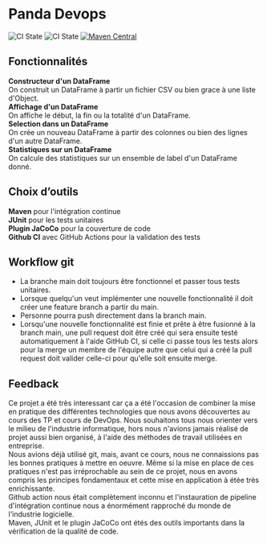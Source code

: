 Panda Devops
============

![CI State](https://github.com/derguinm/Panda_devops/actions/workflows/maven.yml/badge.svg)
![CI State](https://img.shields.io/github/issues-pr-closed-raw/derguinm/Panda_devops?color=green)
[![Maven Central](https://img.shields.io/maven-central/v/org.apache.maven/apache-maven.svg?label=Maven%20Central)](https://search.maven.org/artifact/org.apache.maven/apache-maven)

Fonctionnalités
-------------
**Constructeur d'un DataFrame**  
On construit un DataFrame à partir un fichier CSV ou bien grace à une liste d'Object.  
**Affichage d'un DataFrame**  
On affiche le début, la fin ou la totalité d'un DataFrame.  
**Selection dans un DataFrame**  
On crée un nouveau DataFrame à partir des colonnes ou bien des lignes d'un autre DataFrame.  
**Statistiques sur un DataFrame**  
On calcule des statistiques sur un ensemble de label d'un DataFrame donné.  

Choix d’outils
-------------
**Maven** pour l'intégration continue  
**JUnit** pour les tests unitaires  
**Plugin JaCoCo** pour la couverture de code  
**Github CI** avec GitHub Actions pour la validation des tests  

Workflow git
-------------

- La branche main doit toujours être fonctionnel et passer tous tests unitaires.  
- Lorsque quelqu'un veut implémenter une nouvelle fonctionnalité il doit créer une feature branch a partir du main.  
- Personne pourra push directement dans la branch main.  
- Lorsqu'une nouvelle fonctionnalité est finie et prête à être fusionné à la branch main, une pull request doit être créé qui sera ensuite testé automatiquement à l'aide GitHub CI, si celle ci passe tous les tests alors pour la merge un membre de l'équipe autre que celui qui a créé la pull request doit valider celle-ci pour qu'elle soit ensuite merge.  

Feedback
-------------
Ce projet a été très interessant car ça a été l'occasion de combiner la mise en pratique des différentes technologies que nous avons découvertes au cours des TP et cours de DevOps. Nous souhaitons tous nous orienter vers le milieu de l'industrie informatique, hors nous n'avions jamais réalisé de projet aussi bien organisé, à l'aide des méthodes de travail utilisées en entreprise.  
Nous avions déjà utilisé git, mais, avant ce cours, nous ne connaissions pas les bonnes pratiques à mettre en oeuvre. Même si la mise en place de ces pratiques n'est pas irréprochable au sein de ce projet, nous en avons compris les principes fondamentaux et cette mise en application à étée très enrichissante.  
Github action nous était complètement inconnu et l'instauration de pipeline d'intégration continue nous a énormément rapproché du monde de l'industrie logicielle.  
Maven, JUnit et le plugin JaCoCo ont étés des outils importants dans la vérification de la qualité de code.   

